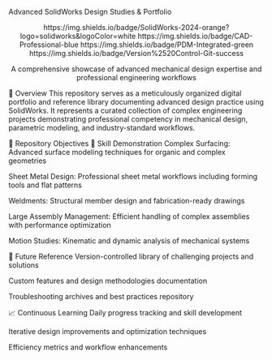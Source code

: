 Advanced SolidWorks Design Studies & Portfolio
<div align="center">
https://img.shields.io/badge/SolidWorks-2024-orange?logo=solidworks&logoColor=white
https://img.shields.io/badge/CAD-Professional-blue
https://img.shields.io/badge/PDM-Integrated-green
https://img.shields.io/badge/Version%2520Control-Git-success

A comprehensive showcase of advanced mechanical design expertise and professional engineering workflows

</div>
📖 Overview
This repository serves as a meticulously organized digital portfolio and reference library documenting advanced design practice using SolidWorks. It represents a curated collection of complex engineering projects demonstrating professional competency in mechanical design, parametric modeling, and industry-standard workflows.

🎯 Repository Objectives
🚀 Skill Demonstration
Complex Surfacing: Advanced surface modeling techniques for organic and complex geometries

Sheet Metal Design: Professional sheet metal workflows including forming tools and flat patterns

Weldments: Structural member design and fabrication-ready drawings

Large Assembly Management: Efficient handling of complex assemblies with performance optimization

Motion Studies: Kinematic and dynamic analysis of mechanical systems

💾 Future Reference
Version-controlled library of challenging projects and solutions

Custom features and design methodologies documentation

Troubleshooting archives and best practices repository

📈 Continuous Learning
Daily progress tracking and skill development

Iterative design improvements and optimization techniques

Efficiency metrics and workflow enhancements
